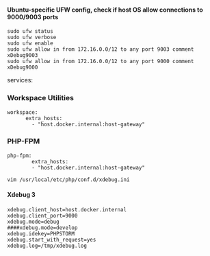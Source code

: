 #### Ubuntu-specific UFW config, check if host OS allow connections to 9000/9003 ports
```
sudo ufw status
sudo ufw verbose
sudo ufw enable
sudo ufw allow in from 172.16.0.0/12 to any port 9003 comment xDebug9003
sudo ufw allow in from 172.16.0.0/12 to any port 9000 comment xDebug9000
```

services:

### Workspace Utilities ##################################
```
workspace:
      extra_hosts:
        - "host.docker.internal:host-gateway"
```
### PHP-FPM ##############################################
```
php-fpm:
        extra_hosts:
        - "host.docker.internal:host-gateway"
```

```
vim /usr/local/etc/php/conf.d/xdebug.ini
```

#### Xdebug 3
####
```
xdebug.client_host=host.docker.internal
xdebug.client_port=9000
xdebug.mode=debug
####xdebug.mode=develop
xdebug.idekey=PHPSTORM
xdebug.start_with_request=yes
xdebug.log=/tmp/xdebug.log
```